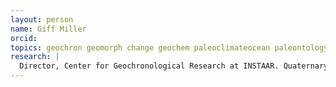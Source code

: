 ```yaml
---
layout: person
name: Giff Miller
orcid: 
topics: geochron geomorph change geochem paleoclimateocean paleontology
research: |
  Director, Center for Geochronological Research at INSTAAR. Quaternary stratigraphy and geochronology; glacial geology and climate change; amino acid racemization (Svalbard, Arctic Canada, Australia)
---
```

